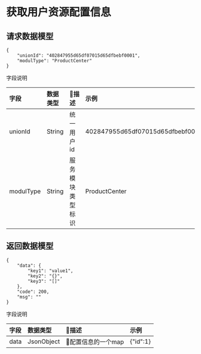 # 获取用户资源配置信息

## 请求数据模型

```
{
    "unionId": "402847955d65df07015d65dfbebf0001",
    "modulType": "ProductCenter"
}
```

字段说明

| 字段 | 数据类型 | 描述 | 示例 |
| :--- | :--- | :--- | :--- |
| unionId | String | 统一用户id | 402847955d65df07015d65dfbebf0001 |
| modulType | String | 服务模块类型标识 | ProductCenter |

## 

## 返回数据模型

```
{
    "data": {
        "key1": "value1",
        "key2": "{}",
        "key3": "[]"
    },
    "code": 200,
    "msg": ""
}
```

字段说明

| 字段 | 数据类型 | 描述 | 示例 |
| :--- | :--- | :--- | :--- |
| data | JsonObject | 配置信息的一个map | {"id":1} |



